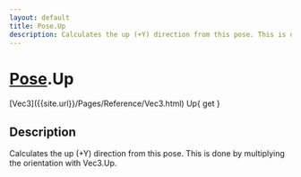 ```yaml
---
layout: default
title: Pose.Up
description: Calculates the up (+Y) direction from this pose. This is done by multiplying the orientation with Vec3.Up.
---
```

# [Pose]({{site.url}}/Pages/Reference/Pose.html).Up

<div class='signature' markdown='1'>
[Vec3]({{site.url}}/Pages/Reference/Vec3.html) Up{ get }
</div>

## Description
Calculates the up (+Y) direction from this pose. This is done by
multiplying the orientation with Vec3.Up.

